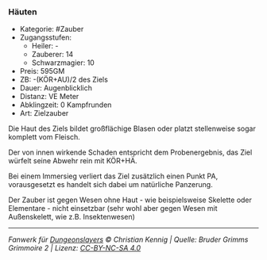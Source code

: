 ### Häuten

- Kategorie: #Zauber
- Zugangsstufen:
  - Heiler: -
  - Zauberer: 14
  - Schwarzmagier: 10
- Preis: 595GM
- ZB: -(KÖR+AU)/2 des Ziels
- Dauer: Augenblicklich
- Distanz: VE Meter
- Abklingzeit: 0 Kampfrunden
- Art: Zielzauber

Die Haut des Ziels bildet großflächige Blasen oder platzt stellenweise sogar komplett vom Fleisch.

Der von innen wirkende Schaden entspricht dem Probenergebnis, das Ziel würfelt seine Abwehr rein mit KÖR+HÄ.

Bei einem Immersieg verliert das Ziel zusätzlich einen Punkt PA, vorausgesetzt es handelt sich dabei um natürliche Panzerung.

Der Zauber ist gegen Wesen ohne Haut - wie beispielsweise Skelette oder Elementare - nicht einsetzbar (sehr wohl aber gegen Wesen mit Außenskelett, wie z.B. Insektenwesen)

---

_Fanwerk für [Dungeonslayers](https://www.dungeonslayers.net/) © Christian Kennig | Quelle: Bruder Grimms Grimmoire 2 | Lizenz: [CC-BY-NC-SA 4.0](https://creativecommons.org/licenses/by-nc-sa/4.0/deed.de)_
